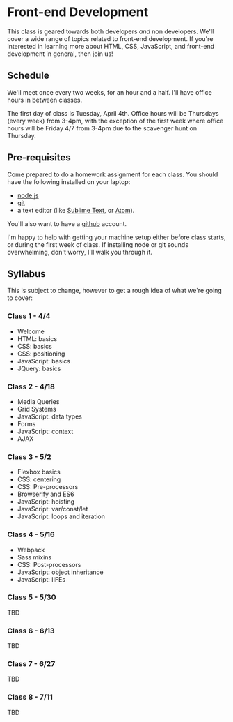# Front-end Development

This class is geared towards both developers *and* non developers. We'll cover a wide range of topics related to front-end development. If you're interested in learning more about HTML, CSS, JavaScript, and front-end development in general, then join us!


## Schedule

We'll meet once every two weeks, for an hour and a half. I'll have office hours in between classes.

The first day of class is Tuesday, April 4th. Office hours will be Thursdays (every week) from 3-4pm, with the exception of the first week where office hours will be Friday 4/7 from 3-4pm due to the scavenger hunt on Thursday.

## Pre-requisites

Come prepared to do a homework assignment for each class. You should have the following installed on your laptop:

* [node.js](https://nodejs.org/en/)
* [git](https://git-scm.com/)
* a text editor (like [Sublime Text](https://www.sublimetext.com/3), or [Atom](https://atom.io/)).

You'll also want to have a [github](https://github.com/) account.

I'm happy to help with getting your machine setup either before class starts, or during the first week of class. If installing node or git sounds overwhelming, don't worry, I'll walk you through it.

## Syllabus

This is subject to change, however to get a rough idea of what we're going to cover:

### Class 1 - 4/4

* Welcome
* HTML: basics
* CSS: basics
* CSS: positioning
* JavaScript: basics
* JQuery: basics

### Class 2 - 4/18

* Media Queries
* Grid Systems
* JavaScript: data types
* Forms
* JavaScript: context
* AJAX

### Class 3 - 5/2

* Flexbox basics
* CSS: centering
* CSS: Pre-processors
* Browserify and ES6
* JavaScript: hoisting
* JavaScript: var/const/let
* JavaScript: loops and iteration

### Class 4 - 5/16

* Webpack
* Sass mixins
* CSS: Post-processors
* JavaScript: object inheritance
* JavaScript: IIFEs

### Class 5 - 5/30

TBD

### Class 6 - 6/13

TBD

### Class 7 - 6/27

TBD

### Class 8 - 7/11

TBD
